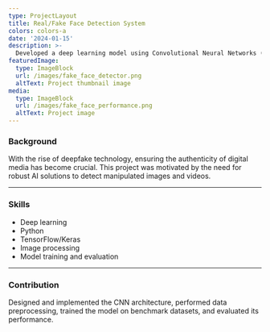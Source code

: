 ```yaml
---
type: ProjectLayout
title: Real/Fake Face Detection System
colors: colors-a
date: '2024-01-15'
description: >-
  Developed a deep learning model using Convolutional Neural Networks (CNNs) to distinguish between real and fake faces. This project aimed to contribute to the growing need for reliable deepfake detection tools in an era where digital media manipulation is prevalent.
featuredImage:
  type: ImageBlock
  url: /images/fake_face_detector.png
  altText: Project thumbnail image
media:
  type: ImageBlock
  url: /images/fake_face_performance.png
  altText: Project image
---
```


### Background
With the rise of deepfake technology, ensuring the authenticity of digital media has become crucial. This project was motivated by the need for robust AI solutions to detect manipulated images and videos. 

---

### Skills
- Deep learning
- Python
- TensorFlow/Keras
- Image processing
- Model training and evaluation

---

### Contribution
Designed and implemented the CNN architecture, performed data preprocessing, trained the model on benchmark datasets, and evaluated its performance.
